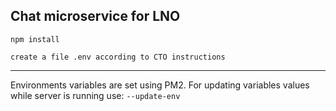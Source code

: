 ## Chat microservice for LNO

```npm install```

```create a file .env according to CTO instructions```


------------------------------------------------------


Environments variables are set using PM2. For updating variables values while server is running use: ```--update-env```